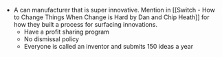 - A can manufacturer that is super innovative. Mention in [[Switch - How to Change Things When Change is Hard by Dan and Chip Heath]] for how they built a process for surfacing innovations. 
	- Have a profit sharing program
	- No dismissal policy
	- Everyone is called an inventor and submits 150 ideas a year